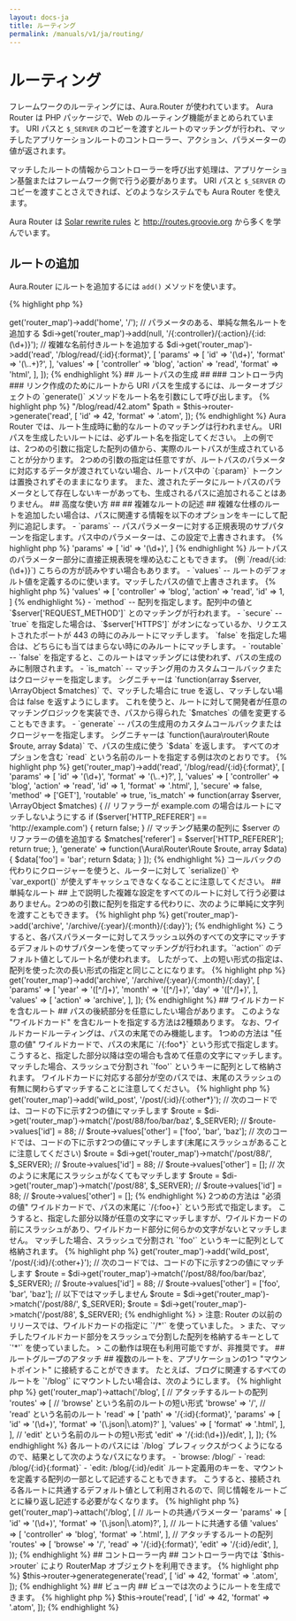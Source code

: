 ```yaml
---
layout: docs-ja
title: ルーティング
permalink: /manuals/v1/ja/routing/
---
```


# ルーティング #

フレームワークのルーティングには、Aura.Router が使われています。
Aura Router は PHP パッケージで、Web のルーティング機能がまとめられています。
URI パスと `$_SERVER` のコピーを渡すとルートのマッチングが行われ、マッチしたアプリケーションルートのコントローラー、アクション、パラメーターの値が返されます。

マッチしたルートの情報からコントローラーを呼び出す処理は、アプリケーション基盤またはフレームワーク側で行う必要があります。
URI パスと `$_SERVER` のコピーを渡すことさえできれば、どのようなシステムでも Aura Router を使えます。

Aura Router は [Solar rewrite
rules](http://solarphp.com/manual/dispatch-cycle.rewrite-rules) と
<http://routes.groovie.org> から多くを学んでいます。

## ルートの追加 ##

Aura.Router にルートを追加するには `add()` メソッドを使います。

{% highlight php %}
<?php
// パラメータなしの単純な名前付きルートを追加する
$di->get('router_map')->add('home', '/');

// パラメータのある、単純な無名ルートを追加する
$di->get('router_map')->add(null, '/{:controller}/{:action}/{:id:(\d+)}');

// 複雑な名前付きルートを追加する
$di->get('router_map')->add('read', '/blog/read/{:id}{:format}', [
    'params' => [
        'id'     => '(\d+)',
        'format' => '(\..+)?',
    ],
    'values' => [
        'controller' => 'blog',
        'action'     => 'read',
        'format'     => 'html',
    ],
]);
{% endhighlight %}

## ルートパスの生成 ##

### コントローラ内 ###

リンク作成のためにルートから URI パスを生成するには、ルーターオブジェクトの `generate()` メソッドをルート名を引数にして呼び出します。

{% highlight php %}
<?php
// $path => "/blog/read/42.atom"
$path = $this->router->generate('read', [
    'id' => 42,
    'format' => '.atom',
]);
{% endhighlight %}

Aura Router では、ルート生成時に動的なルートのマッチングは行われません。
URI パスを生成したいルートには、必ずルート名を指定してください。

上の例では、2つめの引数に指定した配列の値から、実際のルートパスが生成されていることが分かります。
2つめの引数の指定は任意ですが、ルートパスのパラメータに対応するデータが渡されていない場合、ルートパス中の `{:param}` トークンは置換されずそのままになります。
また、渡されたデータにルートパスのパラメータとして存在しないキーがあっても、生成されるパスに追加されることはありません。

## 高度な使い方 ##

## 複雑なルートの記述 ##

複雑な仕様のルートを追加したい場合は、パスに関連する情報を以下のオプションをキーにして配列に追記します。

- `params` -- パスパラメーターに対する正規表現のサブパターンを指定します。パス中のパラメーターは、この設定で上書きされます。
        
{% highlight php %}
'params' => [
    'id' => '(\d+)',
]
{% endhighlight %}
        
  ルートパスのパラメーター部分に直接正規表現を埋め込むこともできます。
  (例 `/read/{:id:(\d+)}`)
  こちらの方が読みやすい場合もあります。

- `values` -- ルートのデフォルト値を定義するのに使います。マッチしたパスの値で上書きされます。

{% highlight php %}
'values' => [
    'controller' => 'blog',
    'action' => 'read',
    'id' => 1,
]
{% endhighlight %}
        
- `method` -- 配列を指定します。配列中の値と `$server['REQUEST_METHOD']` とのマッチングが行われます。

- `secure` -- `true` を指定した場合は、`$server['HTTPS']` がオンになっているか、リクエストされたポートが 443 の時にのみルートにマッチします。
`false` を指定した場合は、どちらにも当てはまらない時にのみルートにマッチします。

- `routable` -- `false` を指定すると、このルートはマッチングには使われず、パスの生成のみに制限されます。

- `is_match` -- マッチング用のカスタムコールバックまたはクロージャーを指定します。
シグニチャーは `function(array $server, \ArrayObject $matches)` で、マッチした場合に true を返し、マッチしない場合は false を返すようにします。
これを使うと、ルートに対して開発者が任意のマッチングロジックを実装でき、パスから得られた `$matches` の値を変更することもできます。

- `generate` -- パスの生成用のカスタムコールバックまたはクロージャーを指定します。
シグニチャーは `function(\aura\router\Route $route, array $data)` で、パスの生成に使う `$data` を返します。

すべてのオプションを含む `read` という名前のルートを指定する例は次のとおりです。

{% highlight php %}
<?php
$di->get('router_map')->add('read', '/blog/read/{:id}{:format}', [
    'params' => [
        'id' => '(\d+)',
        'format' => '(\..+)?',
    ],
    'values' => [
        'controller' => 'blog',
        'action' => 'read',
        'id' => 1,
        'format' => '.html',
    ],
    'secure' => false,
    'method' => ['GET'],
    'routable' => true,
    'is_match' => function(array $server, \ArrayObject $matches) {
            
        // リファラーが example.com の場合はルートにマッチしないようにする
        if ($server['HTTP_REFERER'] == 'http://example.com') {
            return false;
        }
        
        // マッチング結果の配列に $server のリファラーの値を追加する
        $matches['referer'] = $server['HTTP_REFERER'];
        return true;
        
    },
    'generate' => function(\Aura\Router\Route $route, array $data) {
        $data['foo'] = 'bar';
        return $data;
    }
]);
{% endhighlight %}


コールバックの代わりにクロージャーを使うと、ルーターに対して `serialize()` や `var_export()` が使えずキャッシュできなくなることに注意してください。


## 単純なルート ##

上で説明した複雑な設定をすべてのルートに対して行う必要はありません。2つめの引数に配列を指定する代わりに、次のように単純に文字列を渡すこともできます。

   
{% highlight php %}
<?php
$di->get('router_map')->add('archive', '/archive/{:year}/{:month}/{:day}');
{% endhighlight %}

こうすると、各パスパラメーターに対してスラッシュ以外のすべての文字にマッチするデフォルトのサブパターンを使ってマッチングが行われます。`'action'` のデフォルト値としてルート名が使われます。
したがって、上の短い形式の指定は、配列を使った次の長い形式の指定と同じことになります。

{% highlight php %}
<?php
$di->get('router_map')->add('archive', '/archive/{:year}/{:month}/{:day}', [
    'params' => [
        'year'  => '([^/]+)',
        'month' => '([^/]+)',
        'day'   => '([^/]+)',
    ],
    'values' => [
        'action' => 'archive',
    ],
]);
{% endhighlight %}

## ワイルドカードを含むルート ##

パスの後続部分を任意にしたい場合があります。
このような "ワイルドカード" を含むルートを指定する方法は2種類あります。
なお、ワイルドカードルーティングは、パスの末尾でのみ機能します。

1つめの方法は "任意の値" ワイルドカードで、パスの末尾に `/{:foo*}` という形式で指定します。
こうすると、指定した部分以降は空の場合も含めて任意の文字にマッチします。
マッチした場合、スラッシュで分割され `'foo'` というキーに配列として格納されます。
ワイルドカードに対応する部分が空のパスでは、末尾のスラッシュの有無に関わらずマッチすることに注意してください。

{% highlight php %}
<?php
$di->get('router_map')->add('wild_post', '/post/{:id}/{:other*}');

// 次のコードでは、コードの下に示す2つの値にマッチします
$route = $di->get('router_map')->match('/post/88/foo/bar/baz', $_SERVER);
// $route->values['id'] = 88;
// $route->values['other'] = ['foo', 'bar', 'baz'];

// 次のコードでは、コードの下に示す2つの値にマッチします(末尾にスラッシュがあることに注意してください)
$route = $di->get('router_map')->match('/post/88/', $_SERVER);
// $route->values['id'] = 88;
// $route->values['other'] = [];

// 次のように末尾にスラッシュがなくてもマッチします
$route = $di->get('router_map')->match('/post/88', $_SERVER);
// $route->values['id'] = 88;
// $route->values['other'] = [];
{% endhighlight %}

2つめの方法は "必須の値" ワイルドカードで、パスの末尾に `/{:foo+}` という形式で指定します。
こうすると、指定した部分以降が任意の文字にマッチしますが、ワイルドカードの前にスラッシュがあり、ワイルドカード部分に何らかの文字がないとマッチしません。
マッチした場合、スラッシュで分割され `'foo'` というキーに配列として格納されます。

{% highlight php %}
<?php
$di->get('router_map')->add('wild_post', '/post/{:id}/{:other+}');

// 次のコードでは、コードの下に示す2つの値にマッチします
$route = $di->get('router_map')->match('/post/88/foo/bar/baz', $_SERVER);
// $route->values['id'] = 88;
// $route->values['other'] = ['foo', 'bar', 'baz'];

// 以下ではマッチしません
$route = $di->get('router_map')->match('/post/88/', $_SERVER);
$route = $di->get('router_map')->match('/post/88', $_SERVER);
{% endhighlight %}


> 注意: Router の以前のリリースでは、ワイルドカードの指定に `'/*'` を使っていました。
> また、マッチしたワイルドカード部分をスラッシュで分割した配列を格納するキーとして `'*'` を使っていました。
> この動作は現在も利用可能ですが、非推奨です。


## ルートグループのアタッチ ##

複数のルートを、アプリケーションの1つ "マウントポイント" に接続することができます。
たとえば、ブログに関連するすべてのルートを `'/blog'` にマウントしたい場合は、次のようにします。

{% highlight php %}
<?php
$di->get('router_map')->attach('/blog', [
    
    // アタッチするルートの配列
    'routes' => [
        
        // 'browse' という名前のルートの短い形式
        'browse' => '/',
        
        // 'read' という名前のルート
        'read' => [
            'path' => '/{:id}{:format}',
            'params' => [
                'id'     => '(\d+)',
                'format' => '(\.json|\.atom)?'
            ],
            'values' => [
                'format' => '.html',
            ],
        ],
        
        // 'edit' という名前のルートの短い形式
        'edit' => '/{:id:(\d+)}/edit',
    ],
]);
{% endhighlight %}

    
各ルートのパスには `/blog` プレフィックスがつくようになるので、結果として次のようなパスになります。

- `browse: /blog/`
- `read:   /blog/{:id}{:format}`
- `edit:   /blog/{:id}/edit`

ルート定義用のキーを、マウントを定義する配列の一部として記述することもできます。
こうすると、接続される各ルートに共通するデフォルト値として利用されるので、同じ情報をルートごとに繰り返し記述する必要がなくなります。

{% highlight php %}
<?php
$di->get('router_map')->attach('/blog', [
    
    // ルートの共通パラメーター
    'params' => [
        'id'     => '(\d+)',
        'format' => '(\.json|\.atom)?',
    ],
    
    // ルートに共通する値
    'values' => [
        'controller' => 'blog',
        'format'     => '.html',
    ],

    // アタッチするルートの配列
    'routes' => [
        'browse' => '/',
        'read'   => '/{:id}{:format}',
        'edit'   => '/{:id}/edit',
    ],
));
{% endhighlight %}

## コントローラー内 ##

コントローラー内では `$this->router` により RouterMap オブジェクトを利用できます。

{% highlight php %}
$this->router->generategenerate('read', [
    'id' => 42,
    'format' => '.atom',
]);
{% endhighlight %}

## ビュー内 ##

ビューでは次のようにルートを生成できます。

{% highlight php %}
$this->route('read', [
    'id' => 42,
    'format' => '.atom',
]);
{% endhighlight %}
